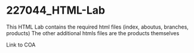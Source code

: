 # 227044_HTML-Lab

This HTML Lab contains the required html files (index, aboutus, branches, products)
The other additional htmls files are the products themselves 

Link to COA
